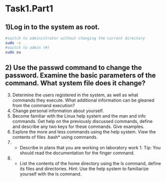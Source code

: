 # Task1.Part1 
## 1)Log in to the system as root.  
```bash
#switch to administrator without changing the current directory
sudo -s
#switch to admin (#)
sudo su
```
## 2) Use the passwd command to change the password. Examine the basic parameters of the command. What system file does it change?

3) Determine the users registered in the system, as well as what commands they 
execute. What additional information can be gleaned from the command 
execution? 
4) Change personal information about yourself. 
5) Become familiar with the Linux help system and the man and info commands. 
Get help on the previously discussed commands, define and describe any two 
keys for these commands. Give examples. 
6) Explore the more and less commands using the help system. View the contents 
of files .bash* using commands. 
7) * Describe in plans that you are working on laboratory work 1. Tip: You should 
read the documentation for the finger command. 
8) * List the contents of the home directory using the ls command, define its files 
and directories. Hint: Use the help system to familiarize yourself with the ls 
command. 